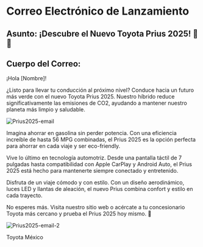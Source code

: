 # Correo Electrónico de Lanzamiento

## Asunto: ¡Descubre el Nuevo Toyota Prius 2025! 🚗✨

## Cuerpo del Correo:

¡Hola [Nombre]!

¿Listo para llevar tu conducción al próximo nivel? Conduce hacia un futuro más verde con el nuevo Toyota Prius 2025. Nuestro híbrido reduce significativamente las emisiones de CO2, ayudando a mantener nuestro planeta más limpio y saludable.

![Prius2025-email](https://hackmd.io/_uploads/rkMfZiE_R.png)


Imagina ahorrar en gasolina sin perder potencia. Con una eficiencia increíble de hasta 56 MPG combinadas, el Prius 2025 es la opción perfecta para ahorrar en cada viaje y ser eco-friendly.

Vive lo último en tecnología automotriz. Desde una pantalla táctil de 7 pulgadas hasta compatibilidad con Apple CarPlay y Android Auto, el Prius 2025 está hecho para mantenerte siempre conectado y entretenido.

Disfruta de un viaje cómodo y con estilo. Con un diseño aerodinámico, luces LED y llantas de aleación, el nuevo Prius combina confort y estilo en cada trayecto.

No esperes más. Visita nuestro sitio web o acércate a tu concesionario Toyota más cercano y prueba el Prius 2025 hoy mismo. 🌟

![Prius2025-email-2](https://hackmd.io/_uploads/BJjkMi4uA.png)


Toyota México

